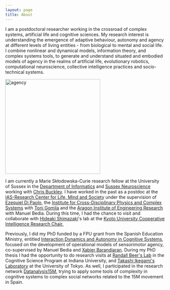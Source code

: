 ```yaml
---
layout: page
title: About
---
```




I am a postdoctoral researcher working in the crossroad of complex systems, artificial life and cognitive sciences. My research interest is understanding the emergence of adaptive behaviour, autonomy and agency at different levels of living entities - from biological to mental and social life. I combine nonlinear and dynamical models, information theory, and complex systems tools, to generate and understand situated and embodied models of agency in the realms of artificial life, evolutionary robotics, computational neuroscience, collective intelligence practices and socio-technical systems.

<img src="https://maguilera.net/img/agency.png" width="300"  alt="agency" class="center"/>

I am currently a Marie Skłodowska-Curie research fellow at the University of Sussex in the [Department of Informatics](http://www.sussex.ac.uk/informatics/) and [Sussex Neuroscience](http://www.sussex.ac.uk/sussexneuroscience/) working with [Chris Buckley](https://christopherlbuckley.com/). I have worked in the past as a postdoc at the [IAS-Research Center for Life, Mind and Society](http://www.ias-research.net/) under the supervision of [Ezequiel Di Paolo](https://ezequieldipaolo.net/), the [Institute for Cross-Disciplinary Physics and Complex Systems](https://ifisc.uib-csic.es/en/) with [Toni Gomila](https://antonigomila.wordpress.com/) and the [Aragon Institute of Engineering Research](https://i3a.unizar.es/) with Manuel Bedia. During this time, I had the chance to visit and collaborate with [Hideaki Shimazaki](http://www.neuralengine.org/index_en.html)'s lab at the [Kyoto University Cooperative Intelligence Research Chair.](http://ci.ist.i.kyoto-u.ac.jp/index.php?id=10)

Previously, I did my PhD funded by a FPU grant from the Spanish Education Ministry, entitled [Interaction Dynamics and Autonomy in Cognitive Systems](http://phdthesis.maguilera.net/), focused on the development of operational models of sensorimotor agency, co-supervised by Manuel Bedia and [Xabier Barandiaran](https://xabier.barandiaran.net). During my PhD thesis I had the opportunity to do research visits at [Randall Beer's Lab](http://mypage.iu.edu/~rdbeer/) in the Cognitive Science Program at Indiana University, and [Takashi Ikegami's Laboratory](http://sacral.c.u-tokyo.ac.jp/) at the University of Tokyo. As well, I participated in the research network [Datanalysis15M](http://datanalysis15m.wordpress.com/), trying to apply some tools of complexity in cognitive systems to complex social networks related to the 15M movement in Spain.

